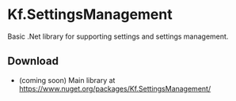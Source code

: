 # Kf.SettingsManagement
Basic .Net library for supporting settings and settings management.

## Download ##
- (coming soon) Main library at https://www.nuget.org/packages/Kf.SettingsManagement/
